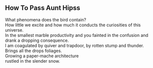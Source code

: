 How To Pass Aunt Hipss
----------------------
What phenomena does the bird contain?  
How little we excite and how much it conducts the curiosities of this universe.  
In the smallest marble productivity and you fainted in the confusion and drank a dropping consequence.  
I am coagulated by quiver and trapdoor, by rotten stump and thunder.  
Brings all the drops foliages.  
Growing a paper-mache architecture  
rustled in the slender snow.  
